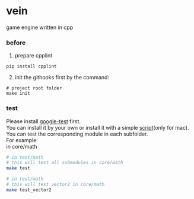 # vein
game engine written in cpp

### before
1. prepare cpplint  

```
pip install cpplint
```

2. init the githooks first by the command:

``` 
# project root folder
make init
```

### test
Please install [google-test](https://github.com/google/googletest) first.  
You can install it by your own or install it with a simple [script](https://github.com/liyechen/gtest-installer)(only for mac).  
You can test the corresponding module in each subfolder.  
For example:  
in core/math  

```sh  
# in test/math
# this will test all submodules in core/math
make test

# in test/math
# this will test vector2 in core/math
make test_vector2
```
